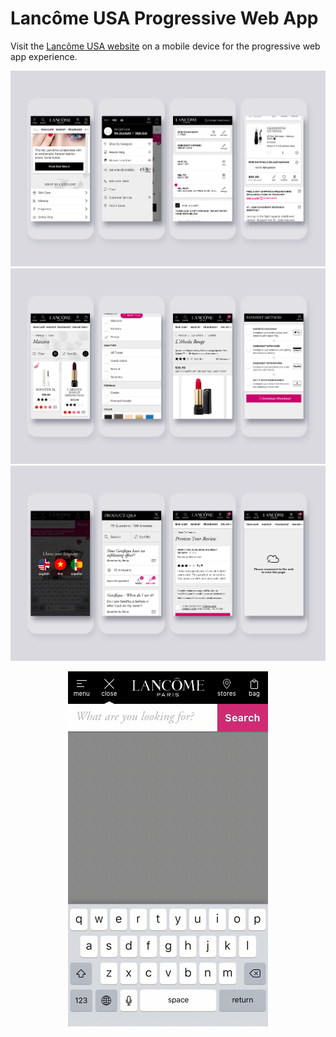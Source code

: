 # Lancôme USA Progressive Web App

Visit the [Lancôme USA website](http://lancome-usa.com/on/demandware.store/Sites-lancome_us-Site/default/Default-Start?r=0) on a mobile device for the progressive web app experience.

![Lancôme Progress Web App](../assets/lancome-progressive.s1.jpg)
![Lancôme Progress Web App](../assets/lancome-progressive.s2.jpg)
![Lancôme Progress Web App](../assets/lancome-progressive.s3.jpg)
<div style="text-align:center;">
    <img src="../assets/lancome-search-animation.gif" />
</div>
